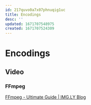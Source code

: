 ```yaml
---
id: 217quvo0a7x07phnuqig1uc
title: Encodings
desc: ''
updated: 1671707548975
created: 1671707524309
---
```


# Encodings

## Video

### FFmpeg

[FFmpeg - Ultimate Guide | IMG.LY Blog](https://img.ly/blog/ultimate-guide-to-ffmpeg/)